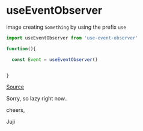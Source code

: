 # useEventObserver

image creating `Something` by using the prefix `use`

```js
import useEventObserver from 'use-event-observer'

function(){

  const Event = useEventObserver()


}
```

[Source](https://github.com/juji/useEventObserver/blob/master/index.js)

Sorry, so lazy right now..

cheers,

Juji
